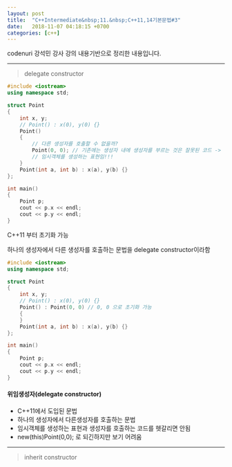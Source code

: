 ```yaml
---
layout: post
title:  "C++Intermediate&nbsp;11.&nbsp;C++11,14기본문법#3"
date:   2018-11-07 04:18:15 +0700
categories: [c++]
---
```


codenuri 강석민 강사 강의 내용기반으로 정리한 내용입니다.

---

> delegate constructor

```cpp
#include <iostream>
using namespace std;

struct Point
{
    int x, y;
    // Point() : x(0), y(0) {}
    Point()
    {
        // 다른 생성자를 호출할 수 없을까?
        Point(0, 0); // 기존에는 생성자 내에 생성자를 부르는 것은 잘못된 코드 -> 컴파일 시 error 가 없지만 실행 시 쓰레기 값이 들어가 있음
        // 임시객체를 생성하는 표현임!!!
    }
    Point(int a, int b) : x(a), y(b) {}
};

int main()
{
    Point p;
    cout << p.x << endl;
    cout << p.y << endl;
}
```
C++11 부터 초기화 가능

하나의 생성자에서 다른 생성자를 호출하는 문법을 delegate constructor이라함

```cpp
#include <iostream>
using namespace std;

struct Point
{
    int x, y;
    // Point() : x(0), y(0) {}
    Point() : Point(0, 0) // 0, 0 으로 초기화 가능
    {
    }
    Point(int a, int b) : x(a), y(b) {}
};

int main()
{
    Point p;
    cout << p.x << endl;
    cout << p.y << endl;
}
```

#### 위임생성자(delegate constructor)
- C++11에서 도입된 문법
- 하나의 생성자에서 다른생성자를 호출하는 문법
- 임시객체를 생성하는 표현과 생성자를 호출하는 코드를 헷갈리면 안됨
- new(this)Point(0,0); 로 되긴하지만 보기 어려움

---

> inherit constructor
